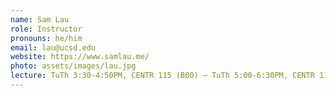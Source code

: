 ```yaml
---
name: Sam Lau
role: Instructor
pronouns: he/him
email: lau@ucsd.edu
website: https://www.samlau.me/
photo: assets/images/lau.jpg
lecture: TuTh 3:30-4:50PM, CENTR 115 (B00) – TuTh 5:00-6:30PM, CENTR 119 (A00)
---
```

